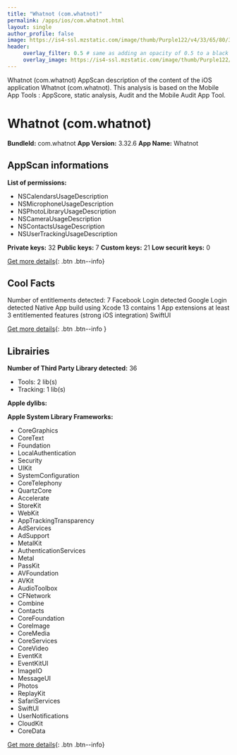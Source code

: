 ```yaml
---
title: "Whatnot (com.whatnot)"
permalink: /apps/ios/com.whatnot.html
layout: single
author_profile: false
image: https://is4-ssl.mzstatic.com/image/thumb/Purple122/v4/33/65/80/336580a3-0e69-81d3-3547-21340f420478/AppIcon-0-1x_U007emarketing-0-10-0-85-220.png/512x512bb.jpg
header: 
     overlay_filter: 0.5 # same as adding an opacity of 0.5 to a black background
     overlay_image: https://is4-ssl.mzstatic.com/image/thumb/Purple122/v4/33/65/80/336580a3-0e69-81d3-3547-21340f420478/AppIcon-0-1x_U007emarketing-0-10-0-85-220.png/512x512bb.jpg
---
```

Whatnot (com.whatnot) AppScan description of the content of the iOS application Whatnot (com.whatnot). This analysis is based on the Mobile App Tools : AppScore, static analysis, Audit and the Mobile Audit App Tool.

# Whatnot (com.whatnot)

**BundleId:** com.whatnot
**App Version:** 3.32.6
**App Name:** Whatnot


## AppScan informations 

**List of permissions:** 
- NSCalendarsUsageDescription
- NSMicrophoneUsageDescription
- NSPhotoLibraryUsageDescription
- NSCameraUsageDescription
- NSContactsUsageDescription
- NSUserTrackingUsageDescription
  
  
**Private keys:** 32
**Public keys:** 7
**Custom keys:** 21
**Low securit keys:** 0
  
[Get more details](/pricing.html){: .btn .btn--info}

## Cool Facts

Number of entitlements detected: 7
Facebook Login detected
Google Login detected
Native App
build using Xcode 13
contains 1 App extensions
at least 3 entitlemented features (strong iOS integration)
SwiftUI
  
[Get more details](/pricing.html){: .btn .btn--info }

## Librairies 
**Number of Third Party Library detected:** 36
- Tools: 2 lib(s)
- Tracking: 1 lib(s)


**Apple dylibs:**


**Apple System Library Frameworks:**
- CoreGraphics
- CoreText
- Foundation
- LocalAuthentication
- Security
- UIKit
- SystemConfiguration
- CoreTelephony
- QuartzCore
- Accelerate
- StoreKit
- WebKit
- AppTrackingTransparency
- AdServices
- AdSupport
- MetalKit
- AuthenticationServices
- Metal
- PassKit
- AVFoundation
- AVKit
- AudioToolbox
- CFNetwork
- Combine
- Contacts
- CoreFoundation
- CoreImage
- CoreMedia
- CoreServices
- CoreVideo
- EventKit
- EventKitUI
- ImageIO
- MessageUI
- Photos
- ReplayKit
- SafariServices
- SwiftUI
- UserNotifications
- CloudKit
- CoreData


  
[Get more details](/pricing.html){: .btn .btn--info}

